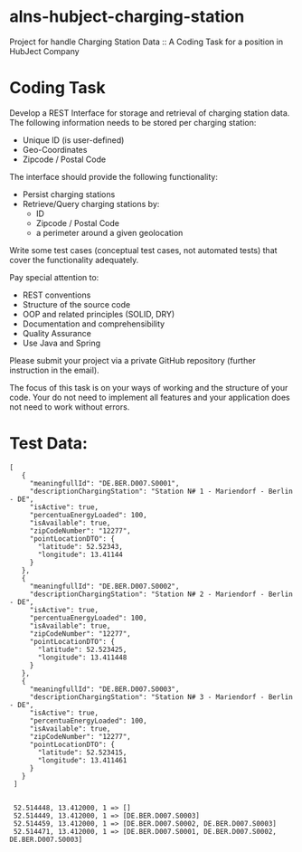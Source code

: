 # alns-hubject-charging-station
Project for handle Charging Station Data :: A Coding Task for a position in HubJect Company


# Coding Task

Develop a REST Interface for storage and retrieval of charging station data. The following information needs to be stored per charging station:

- Unique ID (is user-defined)
- Geo-Coordinates
- Zipcode / Postal Code

The interface should provide the following functionality:

- Persist charging stations
- Retrieve/Query charging stations by:
  - ID
  - Zipcode / Postal Code
  - a perimeter around a given geolocation

Write some test cases (conceptual test cases, not automated tests) that cover the functionality adequately.

Pay special attention to:

- REST conventions
- Structure of the source code
- OOP and related principles (SOLID, DRY)
- Documentation and comprehensibility
- Quality Assurance
- Use Java and Spring

Please submit your project via a private GitHub repository (further instruction in the email).

The focus of this task is on your ways of working and the structure of your code. Your do not need to implement all features and your application does not need to work without errors.


# Test Data:

```
[
   {
     "meaningfullId": "DE.BER.D007.S0001",
     "descriptionChargingStation": "Station N# 1 - Mariendorf - Berlin - DE",
     "isActive": true,
     "percentuaEnergyLoaded": 100,
     "isAvailable": true,
     "zipCodeNumber": "12277",
     "pointLocationDTO": {
       "latitude": 52.52343,
       "longitude": 13.41144
     }
   },
   {
     "meaningfullId": "DE.BER.D007.S0002",
     "descriptionChargingStation": "Station N# 2 - Mariendorf - Berlin - DE",
     "isActive": true,
     "percentuaEnergyLoaded": 100,
     "isAvailable": true,
     "zipCodeNumber": "12277",
     "pointLocationDTO": {
       "latitude": 52.523425,
       "longitude": 13.411448
     }
   },
   {
     "meaningfullId": "DE.BER.D007.S0003",
     "descriptionChargingStation": "Station N# 3 - Mariendorf - Berlin - DE",
     "isActive": true,
     "percentuaEnergyLoaded": 100,
     "isAvailable": true,
     "zipCodeNumber": "12277",
     "pointLocationDTO": {
       "latitude": 52.523415,
       "longitude": 13.411461
     }
   }
 ]
 
 
 52.514448, 13.412000, 1 => []
 52.514449, 13.412000, 1 => [DE.BER.D007.S0003]
 52.514459, 13.412000, 1 => [DE.BER.D007.S0002, DE.BER.D007.S0003]
 52.514471, 13.412000, 1 => [DE.BER.D007.S0001, DE.BER.D007.S0002, DE.BER.D007.S0003]
 ```
 
